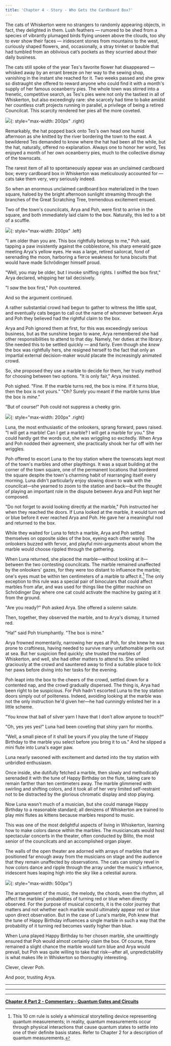 ```yaml
---
title: 'Chapter 4 - Story - Who Gets the Cardboard Box?'
---
```




The cats of Whiskerton were no strangers to randomly appearing objects, in fact, they delighted in them. Lush feathers — rumored to be shed from a species of vibrantly plumaged birds flying unseen above the clouds, too shy to ever show their faces — iridescent stones from mountains to the west, curiously shaped flowers, and, occasionally, a stray trinket or bauble that had tumbled from an oblivious cat’s pockets as they scurried about their daily business.

The cats still spoke of the year Tes's favorite flower hat disappeared — whisked away by an errant breeze on her way to the sewing shop, vanishing in the instant she reached for it. Two weeks passed and she grew so distraught she offered to reward anyone who could find it with a month's supply of her famous oceanberry pies. The whole town was stirred into a frenetic, competitive search, as Tes's pies were not only the tastiest in all of Whiskerton, but also exceedingly rare: she scarcely had time to bake amidst her countless craft projects running in parallel, a privilege of being a retired Councilcat. This scarcity rendered her pies all the more coveted.


![](/assets/imgs/Tes_Animation.gif){: style="max-width: 200px" .right} 

Remarkably, the hat popped back onto Tes's own head one humid afternoon as she knitted by the river bordering the town to the east. A bewildered Tes demanded to know where the hat had been all the while, but the hat, naturally, offered no explanation. Always one to honor her word, Tes enjoyed a month of her own oceanberry pies, much to the collective dismay of the townscats.

The rarest item of all to spontaneously appear was an unclaimed cardboard box; every cardboard box in Whiskerton was meticulously accounted for — cats take them very, very seriously indeed.

So when an enormous unclaimed cardboard box materialized in the town square, haloed by the bright afternoon sunlight streaming through the branches of the Great Scratching Tree, tremendous excitement ensued.

Two of the town's councilcats, Arya and Poh, were first to arrive in the square, and both immediately laid claim to the box. Naturally, this led to a bit of a scuffle.

![](/assets/imgs/Poh.png){: style="max-width: 200px" .left} 

"I am older than you are. This box rightfully belongs to me," Poh said, tapping a paw insistently against the cobblestone, his sharp emerald gaze meeting Arya's yellow eyes. He was a large, retired sailorcat, fond of serenading the moon, harboring a fierce weakness for tuna biscuits that would have made Schrödinger himself proud.

"Well, you may be older, but I invoke sniffing rights. I sniffed the box first," Arya declared, whipping her tail decisively.

"I *saw* the box first," Poh countered.

And so the argument continued.

A rather substantial crowd had begun to gather to witness the little spat, and eventually cats began to call out the name of whomever between Arya and Poh they believed had the rightful claim to the box.

Arya and Poh ignored them at first, for this was exceedingly serious business, but as the sunshine began to wane, Arya remembered she had other responsibilities to attend to that day. Namely, her duties at the library. She needed this to be settled quickly — and fairly. Even though she *knew* the box was rightfully hers, she resigned herself to the fact that only an impartial external decision-maker would placate the increasingly animated crowd.

So, she proposed they use a marble to decide for them, her trusty method for choosing between two options.
"It is only fair," Arya insisted.

Poh sighed. "Fine. If the marble turns red, the box is mine. If it turns blue, then the box is not yours."
"Oh? Surely you meant if the marble turns blue the box is *mine*."

"But of course!" Poh could not suppress a cheeky grin.

![](/assets/imgs/ch4_cardboardbox.png){: style="max-width: 200px" .right} 

Luna, the most enthusiastic of the onlookers, sprang forward, paws raised. "I will get a marble! Can I get a marble? I will get a marble for you." She could hardly get the words out, she was wriggling so excitedly. When Arya and Poh nodded their agreement, she practically shook her fur off with her wriggles.

Poh offered to escort Luna to the toy station where the townscats kept most of the town's marbles and other playthings. It was a squat building at the corner of the town square, one of the permanent locations that bordered the square despite the town's charming habit of rearranging itself every morning. Luna didn't particularly enjoy slowing down to walk with the councilcat—she yearned to zoom to the station and back—but the thought of playing an important role in the dispute between Arya and Poh kept her composed.

"Do not forget to avoid looking directly at the marble," Poh instructed her when they reached the doors. If Luna looked at the marble, it would turn red or blue before it ever reached Arya and Poh. He gave her a meaningful nod and returned to the box.

While they waited for Luna to fetch a marble, Arya and Poh settled themselves on opposite sides of the box, eyeing each other warily. The onlookers buzzed with fervor, and playful mini-arguments about whom the marble would choose rippled through the gathering.

When Luna returned, she placed the marble—without looking at it—between the two contesting councilcats. The marble remained unaffected by the onlookers' gazes, for they were too distant to influence the marble; one's eyes must be within ten centimeters of a marble to affect it.[^fn-nth-1] The only exception to this rule was a special pair of binoculars that could affect marbles from afar, and was used for things like the glitter machine on Schrödinger Day where one cat could activate the machine by gazing at it from the ground.

[^fn-nth-1]: This 10 cm rule is solely a whimsical storytelling device representing quantum measurements; in reality, quantum measurements occur through physical interactions that cause quantum states to settle into one of their definite basis states. Refer to Chapter 2 for a description of quantum measurements.

"Are you ready?" Poh asked Arya. She offered a solemn salute.

Then, together, they observed the marble, and to Arya's dismay, it turned red.

"Ha!" said Poh triumphantly. "The box is mine."

Arya frowned momentarily, narrowing her eyes at Poh, for she knew he was prone to craftiness, having needed to survive many unfathomable perils out at sea. But her suspicion fled quickly; she trusted the marbles of Whiskerton, and well, she had other matters to attend to. She smiled graciously at the crowd and sauntered away to find a suitable place to lick her paws before diving into her tasks for the evening.

Poh leapt into the box to the cheers of the crowd, settled down for a contented nap, and the crowd gradually dispersed.
The thing is, Arya had been right to be suspicious. For Poh hadn't escorted Luna to the toy station doors simply out of politeness. Indeed, avoiding looking at the marble was not the only instruction he'd given her—he had cunningly enlisted her in a little scheme.

"You know that ball of silver yarn I have that I don't allow anyone to touch?"

"Oh, yes yes yes!" Luna had been coveting that shiny yarn for months.

"Well, a small piece of it shall be yours if you play the tune of Happy Birthday to the marble you select before you bring it to us." And he slipped a mini flute into Luna's eager paw.

Luna nearly swooned with excitement and darted into the toy station with unbridled enthusiasm.

Once inside, she dutifully fetched a marble, then slowly and methodically serenaded it with the tune of Happy Birthday on the flute, taking care to remain farther than ten centimeters away. The marble glimmered with swirling and shifting colors, and it took all of her very limited self-restraint not to be distracted by the glorious chromatic display and stop playing.

Now Luna wasn't much of a musician, but she could manage Happy Birthday to a reasonable standard; all denizens of Whiskerton are trained to play mini flutes as kittens because marbles respond to music.

This was one of the most delightful aspects of living in Whiskerton, learning how to make colors dance within the marbles. The musiciancats would host spectacular concerts in the theater, often conducted by Bilito, the most senior of the councilcats and an accomplished organ player.


The walls of the open theater are adorned with arrays of marbles that are positioned far enough away from the musicians on stage and the audience that they remain unaffected by observations. The cats can simply revel in how colors dance and ripple through the array under the music's influence, iridescent hues leaping high into the sky like a celestial aurora.

![](/assets/imgs/MarbleGrid.png){: style="max-width: 500px"}

The arrangement of the music, the melody, the chords, even the rhythm, all affect the marbles' probabilities of turning red or blue when directly observed. For the purpose of musical concerts, it is the color journey that matters and not whether each marble would ultimately appear red or blue upon direct observation. But in the case of Luna's marble, Poh knew that the tune of Happy Birthday influences a single marble in such a way that the probability of it turning red becomes vastly higher than blue.

When Luna played Happy Birthday to her chosen marble, she unwittingly ensured that Poh would almost certainly claim the box. Of course, there remained a slight chance the marble would turn blue and Arya would prevail, but Poh was quite willing to take that risk—after all, unpredictability is what makes life in Whiskerton so thoroughly interesting.

Clever, clever Poh.

And poor, trusting Arya.




	



_____________________________


_____________________________


_____________________________


**[Chapter 4 Part 2 - Commentary - Quantum Gates and Circuits](https://quantum-kittens.github.io/posts/2022-06-08-CHAPTER-4-Part-2-Quantum-Gates-and-Circuits/)**



